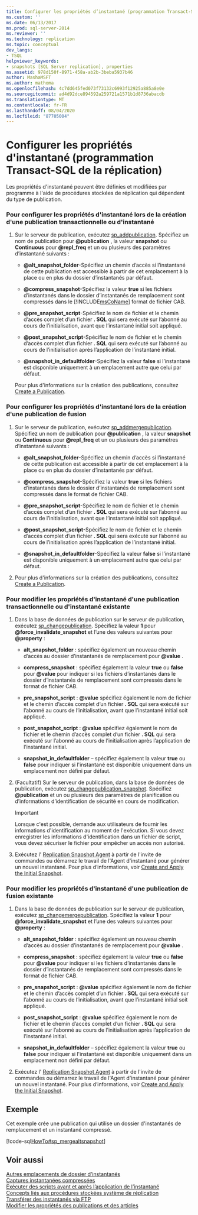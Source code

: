 ```yaml
---
title: Configurer les propriétés d’instantané (programmation Transact-SQL de la réplication) | Microsoft Docs
ms.custom: ''
ms.date: 06/13/2017
ms.prod: sql-server-2014
ms.reviewer: ''
ms.technology: replication
ms.topic: conceptual
dev_langs:
- TSQL
helpviewer_keywords:
- snapshots [SQL Server replication], properties
ms.assetid: 978d150f-8971-458a-ab2b-3beba5937b46
author: MashaMSFT
ms.author: mathoma
ms.openlocfilehash: 4c7dd645fed073f73132c6993f12925a885a8e0e
ms.sourcegitcommit: ad4d92dce894592a259721a1571b1d8736abacdb
ms.translationtype: MT
ms.contentlocale: fr-FR
ms.lasthandoff: 08/04/2020
ms.locfileid: "87705004"
---
```

# <a name="configure-snapshot-properties-replication-transact-sql-programming"></a>Configurer les propriétés d'instantané (programmation Transact-SQL de la réplication)
  Les propriétés d'instantané peuvent être définies et modifiées par programme à l'aide de procédures stockées de réplication qui dépendent du type de publication.  
  
### <a name="to-configure-snapshot-properties-when-creating-a-snapshot-or-transactional-publication"></a>Pour configurer les propriétés d'instantané lors de la création d'une publication transactionnelle ou d'instantané  
  
1.  Sur le serveur de publication, exécutez [sp_addpublication](/sql/relational-databases/system-stored-procedures/sp-addpublication-transact-sql). Spécifiez un nom de publication pour **@publication** , la valeur **snapshot** ou **Continuous** pour **@repl_freq** et un ou plusieurs des paramètres d’instantané suivants :  
  
    -   **@alt_snapshot_folder**-Spécifiez un chemin d’accès si l’instantané de cette publication est accessible à partir de cet emplacement à la place ou en plus du dossier d’instantanés par défaut.  
  
    -   **@compress_snapshot**-Spécifiez la valeur **true** si les fichiers d’instantanés dans le dossier d’instantanés de remplacement sont compressés dans le [!INCLUDE[msCoName](../../../includes/msconame-md.md)] format de fichier CAB.  
  
    -   **@pre_snapshot_script**-Spécifiez le nom de fichier et le chemin d’accès complet d’un fichier **. SQL** qui sera exécuté sur l’abonné au cours de l’initialisation, avant que l’instantané initial soit appliqué.  
  
    -   **@post_snapshot_script**-Spécifiez le nom de fichier et le chemin d’accès complet d’un fichier **. SQL** qui sera exécuté sur l’abonné au cours de l’initialisation après l’application de l’instantané initial.  
  
    -   **@snapshot_in_defaultfolder**-Spécifiez la valeur **false** si l’instantané est disponible uniquement à un emplacement autre que celui par défaut.  
  
     Pour plus d'informations sur la création des publications, consultez [Create a Publication](create-a-publication.md).  
  
### <a name="to-configure-snapshot-properties-when-creating-a-merge-publication"></a>Pour configurer les propriétés d'instantané lors de la création d'une publication de fusion  
  
1.  Sur le serveur de publication, exécutez [sp_addmergepublication](/sql/relational-databases/system-stored-procedures/sp-addmergepublication-transact-sql). Spécifiez un nom de publication pour **@publication** , la valeur **snapshot** ou **Continuous** pour **@repl_freq** et un ou plusieurs des paramètres d’instantané suivants :  
  
    -   **@alt_snapshot_folder**-Spécifiez un chemin d’accès si l’instantané de cette publication est accessible à partir de cet emplacement à la place ou en plus du dossier d’instantanés par défaut.  
  
    -   **@compress_snapshot**-Spécifiez la valeur **true** si les fichiers d’instantanés dans le dossier d’instantanés de remplacement sont compressés dans le format de fichier CAB.  
  
    -   **@pre_snapshot_script**-Spécifiez le nom de fichier et le chemin d’accès complet d’un fichier **. SQL** qui sera exécuté sur l’abonné au cours de l’initialisation, avant que l’instantané initial soit appliqué.  
  
    -   **@post_snapshot_script**-Spécifiez le nom de fichier et le chemin d’accès complet d’un fichier **. SQL** qui sera exécuté sur l’abonné au cours de l’initialisation après l’application de l’instantané initial.  
  
    -   **@snapshot_in_defaultfolder**-Spécifiez la valeur **false** si l’instantané est disponible uniquement à un emplacement autre que celui par défaut.  
  
2.  Pour plus d'informations sur la création des publications, consultez [Create a Publication](create-a-publication.md).  
  
### <a name="to-modify-snapshot-properties-of-an-existing-snapshot-or-transactional-publication"></a>Pour modifier les propriétés d'instantané d'une publication transactionnelle ou d'instantané existante  
  
1.  Dans la base de données de publication sur le serveur de publication, exécutez [sp_changepublication](/sql/relational-databases/system-stored-procedures/sp-changepublication-transact-sql). Spécifiez la valeur **1** pour **@force_invalidate_snapshot** et l’une des valeurs suivantes pour **@property** :  
  
    -   **alt_snapshot_folder** : spécifiez également un nouveau chemin d’accès au dossier d’instantanés de remplacement pour **@value** .  
  
    -   **compress_snapshot** : spécifiez également la valeur **true** ou **false** pour **@value** pour indiquer si les fichiers d’instantanés dans le dossier d’instantanés de remplacement sont compressés dans le format de fichier CAB.  
  
    -   **pre_snapshot_script** : **@value** spécifiez également le nom de fichier et le chemin d’accès complet d’un fichier **. SQL** qui sera exécuté sur l’abonné au cours de l’initialisation, avant que l’instantané initial soit appliqué.  
  
    -   **post_snapshot_script** : **@value** spécifiez également le nom de fichier et le chemin d’accès complet d’un fichier **. SQL** qui sera exécuté sur l’abonné au cours de l’initialisation après l’application de l’instantané initial.  
  
    -   **snapshot_in_defaultfolder** – spécifiez également la valeur **true** ou **false** pour indiquer si l'instantané est disponible uniquement dans un emplacement non défini par défaut.  
  
2.  (Facultatif) Sur le serveur de publication, dans la base de données de publication, exécutez [sp_changepublication_snapshot](/sql/relational-databases/system-stored-procedures/sp-changepublication-snapshot-transact-sql). Spécifiez **@publication** et un ou plusieurs des paramètres de planification ou d’informations d’identification de sécurité en cours de modification.  
  
    > [!IMPORTANT]  
    >  Lorsque c'est possible, demande aux utilisateurs de fournir les informations d'identification au moment de l'exécution. Si vous devez enregistrer les informations d'identification dans un fichier de script, vous devez sécuriser le fichier pour empêcher un accès non autorisé.  
  
3.  Exécutez l' [Replication Snapshot Agent](../agents/replication-snapshot-agent.md) à partir de l'invite de commandes ou démarrez le travail de l'Agent d'instantané pour générer un nouvel instantané. Pour plus d’informations, voir [Create and Apply the Initial Snapshot](../create-and-apply-the-initial-snapshot.md).  
  
### <a name="to-modify-snapshot-properties-of-an-existing-merge-publication"></a>Pour modifier les propriétés d'instantané d'une publication de fusion existante  
  
1.  Dans la base de données de publication sur le serveur de publication, exécutez [sp_changemergepublication](/sql/relational-databases/system-stored-procedures/sp-changemergepublication-transact-sql). Spécifiez la valeur **1** pour **@force_invalidate_snapshot** et l’une des valeurs suivantes pour **@property** :  
  
    -   **alt_snapshot_folder** : spécifiez également un nouveau chemin d’accès au dossier d’instantanés de remplacement pour **@value** .  
  
    -   **compress_snapshot** : spécifiez également la valeur **true** ou **false** pour **@value** pour indiquer si les fichiers d’instantanés dans le dossier d’instantanés de remplacement sont compressés dans le format de fichier CAB.  
  
    -   **pre_snapshot_script** : **@value** spécifiez également le nom de fichier et le chemin d’accès complet d’un fichier **. SQL** qui sera exécuté sur l’abonné au cours de l’initialisation, avant que l’instantané initial soit appliqué.  
  
    -   **post_snapshot_script** : **@value** spécifiez également le nom de fichier et le chemin d’accès complet d’un fichier **. SQL** qui sera exécuté sur l’abonné au cours de l’initialisation après l’application de l’instantané initial.  
  
    -   **snapshot_in_defaultfolder** – spécifiez également la valeur **true** ou **false** pour indiquer si l'instantané est disponible uniquement dans un emplacement non défini par défaut.  
  
2.  Exécutez l' [Replication Snapshot Agent](../agents/replication-snapshot-agent.md) à partir de l'invite de commandes ou démarrez le travail de l'Agent d'instantané pour générer un nouvel instantané. Pour plus d’informations, voir [Create and Apply the Initial Snapshot](../create-and-apply-the-initial-snapshot.md).  
  
## <a name="example"></a>Exemple  
 Cet exemple crée une publication qui utilise un dossier d'instantanés de remplacement et un instantané compressé.  
  
 [!code-sql[HowTo#sp_mergealtsnapshot](../../../snippets/tsql/SQL15/replication/howto/tsql/createmergepubaltsnapshot.sql#sp_mergealtsnapshot)]  
  
## <a name="see-also"></a>Voir aussi  
 [Autres emplacements de dossier d’instantanés](../alternate-snapshot-folder-locations.md)   
 [Captures instantanées compressées](../compressed-snapshots.md)   
 [Exécuter des scripts avant et après l’application de l’instantané](../snapshot-options.md#execute-scripts-before-and-after-snapshot-is-applied)   
 [Concepts liés aux procédures stockées système de réplication](../concepts/replication-system-stored-procedures-concepts.md)   
 [Transférer des instantanés via FTP](../transfer-snapshots-through-ftp.md)   
 [Modifier les propriétés des publications et des articles](change-publication-and-article-properties.md)  
  
  
